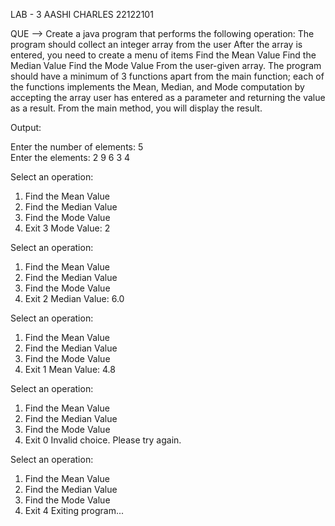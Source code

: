 LAB - 3
AASHI CHARLES
22122101

QUE --> Create a java program that performs the following operation:
The program should collect an integer array from the user
After the array is entered, you need to create a menu of items
Find the Mean Value
Find the Median Value
Find the Mode Value
From the user-given array.
The program should have a minimum of 3 functions apart from the main function; each of the functions implements the Mean, Median, and Mode computation by accepting the array user has entered as a parameter and returning the value as a result. From the main method, you will display the result.

Output:

Enter the number of elements: 5                                                                
Enter the elements: 2
9
6
3
4

Select an operation:
1. Find the Mean Value
2. Find the Median Value
3. Find the Mode Value
4. Exit
3
Mode Value: 2

Select an operation:
1. Find the Mean Value
2. Find the Median Value
3. Find the Mode Value
4. Exit
2
Median Value: 6.0

Select an operation:
1. Find the Mean Value
2. Find the Median Value
3. Find the Mode Value
4. Exit
1
Mean Value: 4.8

Select an operation:
1. Find the Mean Value
2. Find the Median Value
3. Find the Mode Value
4. Exit
0
Invalid choice. Please try again.

Select an operation:
1. Find the Mean Value
2. Find the Median Value
3. Find the Mode Value
4. Exit
4
Exiting program...
